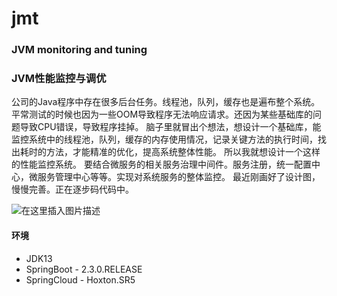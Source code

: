 # jmt
### JVM monitoring and tuning
### JVM性能监控与调优

公司的Java程序中存在很多后台任务。线程池，队列，缓存也是遍布整个系统。平常测试的时候也因为一些OOM导致程序无法响应请求。还因为某些基础库的问题导致CPU错误，导致程序挂掉。
脑子里就冒出个想法，想设计一个基础库，能监控系统中的线程池，队列，缓存的内存使用情况，记录关键方法的执行时间，找出耗时的方法，才能精准的优化，提高系统整体性能。
所以我就想设计一个这样的性能监控系统。
要结合微服务的相关服务治理中间件。服务注册，统一配置中心，微服务管理中心等等。实现对系统服务的整体监控。
最近刚画好了设计图，慢慢完善。正在逐步码代码中。


![在这里插入图片描述](https://img-blog.csdnimg.cn/20200531212802813.jpg?x-oss-process=image/watermark,type_ZmFuZ3poZW5naGVpdGk,shadow_10,text_aHR0cHM6Ly9ibG9nLmNzZG4ubmV0L0F4ZWxhMzBX,size_16,color_FFFFFF,t_70#pic_center)

#### 环境
- JDK13
- SpringBoot - 2.3.0.RELEASE
- SpringCloud - Hoxton.SR5

